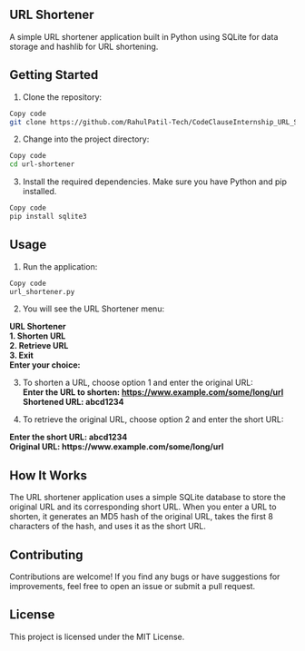 ## URL Shortener
A simple URL shortener application built in Python using SQLite for data storage and hashlib for URL shortening.

## Getting Started
1. Clone the repository:
```bash
Copy code
git clone https://github.com/RahulPatil-Tech/CodeClauseInternship_URL_Shorteners.git
```
2. Change into the project directory:
```bash
Copy code
cd url-shortener
```
3. Install the required dependencies. Make sure you have Python and pip installed.
```bash
Copy code
pip install sqlite3
```
## Usage
1. Run the application:
```bash
Copy code
url_shortener.py
```

2. You will see the URL Shortener menu:
<b>
URL Shortener</br>
1. Shorten URL</br>
2. Retrieve URL</br>
3. Exit</br>
Enter your choice: </B></br>

3. To shorten a URL, choose option 1 and enter the original URL:
<b></br>
Enter the URL to shorten: https://www.example.com/some/long/url</br>
Shortened URL: abcd1234</b></br>

4. To retrieve the original URL, choose option 2 and enter the short URL:
<b>
Enter the short URL: abcd1234</br>
Original URL: https://www.example.com/some/long/url</b></br>

## How It Works
The URL shortener application uses a simple SQLite database to store the original URL and its corresponding short URL. When you enter a URL to shorten, it generates an MD5 hash of the original URL, takes the first 8 characters of the hash, and uses it as the short URL.

## Contributing
Contributions are welcome! If you find any bugs or have suggestions for improvements, feel free to open an issue or submit a pull request.

## License
This project is licensed under the MIT License.

